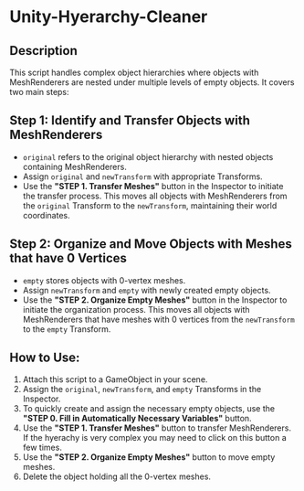 # Unity-Hyerarchy-Cleaner

## Description

This script handles complex object hierarchies where objects with MeshRenderers are nested under multiple levels of empty objects. It covers two main steps:

## Step 1: Identify and Transfer Objects with MeshRenderers
- `original` refers to the original object hierarchy with nested objects containing MeshRenderers.
- Assign `original` and `newTransform` with appropriate Transforms.
- Use the **"STEP 1. Transfer Meshes"** button in the Inspector to initiate the transfer process. This moves all objects with MeshRenderers from the `original` Transform to the `newTransform`, maintaining their world coordinates.

## Step 2: Organize and Move Objects with Meshes that have 0 Vertices
- `empty` stores objects with 0-vertex meshes.
- Assign `newTransform` and `empty` with newly created empty objects.
- Use the **"STEP 2. Organize Empty Meshes"** button in the Inspector to initiate the organization process. This moves all objects with MeshRenderers that have meshes with 0 vertices from the `newTransform` to the `empty` Transform.

## How to Use:
1. Attach this script to a GameObject in your scene.
2. Assign the `original`, `newTransform`, and `empty` Transforms in the Inspector.
3. To quickly create and assign the necessary empty objects, use the **"STEP 0. Fill in Automatically Necessary Variables"** button.
4. Use the **"STEP 1. Transfer Meshes"** button to transfer MeshRenderers. If the hyerachy is very complex you may need to click on this button a few times.
5. Use the **"STEP 2. Organize Empty Meshes"** button to move empty meshes.
6. Delete the object holding all the 0-vertex meshes.


